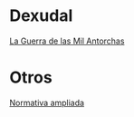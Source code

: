<!-- TITLE: D&D -->
<!-- SUBTITLE: Dragones y Mazmorras -->

# Dexudal

[La Guerra de las Mil Antorchas](/dnd/guerra-mil-antorchas)

<!--
[La Perdición de Los Dracónidos](/dnd/perdicion-draconidos)
[Wuls Debe Morir](/dnd/wuls-debe-morir)
-->

# Otros

[Normativa ampliada](/dnd/normativa)